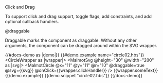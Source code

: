 Click and Drag

To support click and drag support, toggle flags, add
constraints, and add optional callback handlers.

@draggable

Draggable marks the component as draggable. Without
any other arguments, the component can be dragged around
within the SVG wrapper.

{{#docs-demo as |demo|}}
   {{#demo.example name="circle02.hbs"}}
   <CircleWrapper as |wrapper|>
      <MalmotSvg 
         @height="30" 
         @width="200" as |svg|>
            <MalmotCircle 
                @x="11" 
                @y="11" 
                @r="10" 
                @draggable=true
                @svg={{svg}}
                @onClick={{wrapper.clickHandler}}
      />
      </MalmotSvg> 
      {{wrapper.someText}}
   </CircleWrapper>
   {{/demo.example}}
   {{demo.snippet "circle02.hbs"}} 
{{/docs-demo}}

